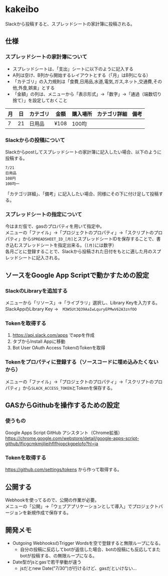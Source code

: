 # kakeibo
Slackから投稿すると、スプレッドシートの家計簿に投稿される。

## 仕様
### スプレッドシートの家計簿について
- スプレッドシートは、「支出」シートに以下のように記入する
- A列は空け、B列から開始するレイアウトとする（「月」はB列になる）
- 「カテゴリ」の入力規則は「食費,日用品,水道,電気,ガス,ネット,交通費,その他,外食,娯楽」とする
- 「金額」の列は、メニューから「表示形式」→「数字」→「通過（端数切り捨て）」を設定しておくこと

| 月 | 日 | カテゴリ | 金額  | 購入場所 | カテゴリ詳細 | 備考 |
|----|----|--------|------|----------|------------|-----|
| 7  | 21 | 日用品  | ¥108 | 100均    |            |     |

### Slackからの投稿について
Slackからpostしてスプレッドシートの家計簿に記入したい場合、以下のように投稿する。

```
7/21
日用品
108円
100均一
```

「カテゴリ詳細」、「備考」に記入したい場合、同様にその下に付け足して投稿する。

### スプレッドシートの指定について
今はまだ仮で、gasのプロパティを用いて指定中。  
メニューの「ファイル」→「プロジェクトのプロパティ」→「スクリプトのプロパティ」から`SPREADSHEET_ID_[月]`とスプレッドシートIDを保存することで、書き込むスプレッドシートを指定出来る。（`[月]`には数字）  
各月ごとに登録することで、Slackから投稿された日付をもとに適した月のスプレッドシートに記入される。

## ソースをGoogle App Scriptで動かすための設定
### SlackのLibraryを追加する
メニューから「リソース」→「ライブラリ」選択し、Library Keyを入力する。  
SlackAppのLibrary Key →　`M3W5Ut3Q39AaIwLquryEPMwV62A3znfOO`

### Tokenを取得する
1. https://api.slack.com/apps でappを作成
2. タブからInstall Appに移動
3. Bot User OAuth Access TokenのTokenを取得

### Tokenをプロパティに登録する（ソースコードに埋め込みたくないから）
メニューの「ファイル」→「プロジェクトのプロパティ」→「スクリプトのプロパティ」から`SLACK_ACCESS_TOKEN`とTokenを保存する。

## GASからGithubを操作するための設定
### 使うもの
Google Apps Script GitHub アシスタント（Chrome拡張）  
https://chrome.google.com/webstore/detail/google-apps-script-github/lfjcgcmkmjjlieihflfhjopckgpelofo?hl=ja

### Tokenを取得する
https://github.com/settings/tokens から作って取得する。

## 公開する
Webhookを使ってるので、公開の作業が必要。  
メニューの「公開」→「ウェブアプリケーションとして導入」でプロジェクトバージョンを新規作成で保存する。

## 開発メモ
- Outgoing WebhooksのTrigger Wordsを空で登録すると無限ループになる。
    - 自分の投稿に反応してbotが返信した場合、botの投稿にも反応してまたbotが投稿する、の無限ループになる。
- Date型がjsとgasで若干挙動が違う
     - jsだとnew Date("7/30")が行けるけど、gasだといけない…

